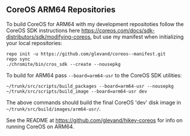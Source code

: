 ## CoreOS ARM64 Repositories

To build CoreOS for ARM64 with my development repositoties follow the CoreOS SDK instructions here https://coreos.com/docs/sdk-distributors/sdk/modifying-coreos, but use my manifest when initializing your local repositories:

    repo init -u https://github.com/glevand/coreos--manifest.git
    repo sync
    ./chromite/bin/cros_sdk --create --nousepkg

To build for ARM64 pass ```--board=arm64-usr``` to the CoreOS SDK utilities:

    ~/trunk/src/scripts/build_packages --board=arm64-usr --nousepkg
    ~/trunk/src/scripts/build_image --board=arm64-usr dev

The above commands should build the final CoreOS 'dev' disk image in ```~/trunk/src/build/images/arm64-usr/```.

See the README at https://github.com/glevand/hikey-coreos for info on running CoreOS on ARM64.
